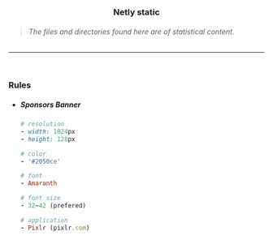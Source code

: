 <h3 align="center">Netly static</h3>

> ###### The files and directories found here are of statistical content.

<hr><br>

### Rules
* ##### Sponsors Banner
    ```rb
    # resolution
    - width: 1024px
    - height: 128px
    
    # color
    - '#2050ce'
    
    # font
    - Amaranth

    # font size
    - 32~42 (prefered)
    
    # application
    - Pixlr (pixlr.com)
    ```
